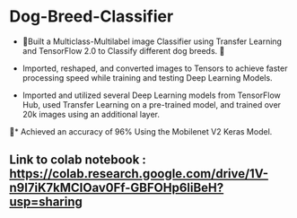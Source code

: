 # Dog-Breed-Classifier


* 􏰁Built a Multiclass-Multilabel image Classifier using Transfer Learning and TensorFlow 2.0 to Classify different dog breeds.
􏰁
* Imported, reshaped, and converted images to Tensors to achieve faster processing speed while training and testing Deep Learning Models.

* Imported and utilized several Deep Learning models from TensorFlow Hub, used Transfer Learning on a pre-trained model, and trained over 20k images using an additional layer.

􏰁* Achieved an accuracy of 96% Using the Mobilenet V2 Keras Model.

## Link to colab notebook : https://colab.research.google.com/drive/1V-n9I7iK7kMCIOav0Ff-GBFOHp6liBeH?usp=sharing

